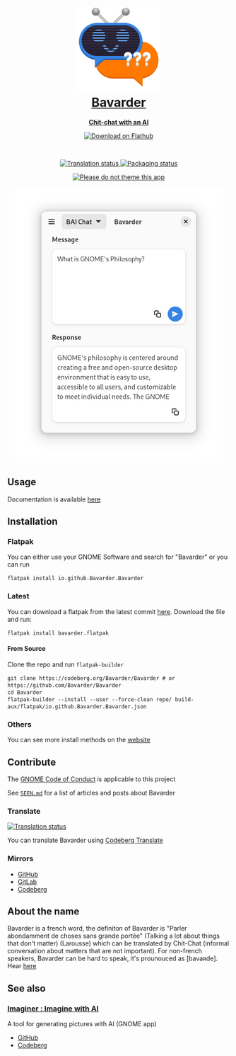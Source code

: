 <a href="https://bavarder.codeberg.page">
<h1 align="center">
  <img src="data/icons/hicolor/scalable/apps/io.github.Bavarder.Bavarder.svg" alt="Bavarder" width="192" height="192"/>
  <br>
  Bavarder
</h1>

<p align="center">
  <strong>Chit-chat with an AI</strong>
</p>
</a>

<p align="center">
  <a href="https://flathub.org/apps/details/io.github.Bavarder.Bavarder">
    <img width="200" alt="Download on Flathub" src="https://dl.flathub.org/assets/badges/flathub-badge-i-en.svg"/>
  </a>
  <br>
</p>

<br>

<p align="center">
 <a href="https://translate.codeberg.org/engage/bavarder/">
  <img src="https://translate.codeberg.org/widgets/bavarder/-/svg-badge.svg" alt="Translation status" />
  </a>
  <a href="https://repology.org/project/bavarder/versions">
    <img alt="Packaging status" src="https://repology.org/badge/tiny-repos/bavarder.svg">
  </a>
</p>

<p align="center">
  <a href="https://stopthemingmy.app">
    <img alt="Please do not theme this app" src="https://stopthemingmy.app/badge.svg"/>
  </a>
</p>

<a href="https://bavarder.codeberg.page">
<p align="center">
  <img src="./data/screenshots/preview.png" alt="Preview"/>
</p>
</a>

## Usage

Documentation is available [here](https://bavarder.codeberg.page)

## Installation

### Flatpak

You can either use your GNOME Software and search for "Bavarder" or you can run

``` shell
flatpak install io.github.Bavarder.Bavarder
```

### Latest

You can download a flatpak from the latest commit [here](https://codeberg.org/Bavarder/-/packages/generic/bavarder/). Download the file and run:

``` shell
flatpak install bavarder.flatpak
```

#### From Source

Clone the repo and run `flatpak-builder`

``` shell
git clone https://codeberg.org/Bavarder/Bavarder # or https://github.com/Bavarder/Bavarder
cd Bavarder
flatpak-builder --install --user --force-clean repo/ build-aux/flatpak/io.github.Bavarder.Bavarder.json
```

### Others

You can see more install methods on the [website](https://bavarder.codeberg.page/install/)

## Contribute

The [GNOME Code of Conduct](https://wiki.gnome.org/Foundation/CodeOfConduct) is applicable to this project

See [`SEEN.md`](./SEEN.md) for a list of articles and posts about Bavarder

### Translate

<a href="https://translate.codeberg.org/engage/bavarder/">
<img src="https://translate.codeberg.org/widgets/bavarder/-/multi-auto.svg" alt="Translation status" />
</a>

You can translate Bavarder using [Codeberg Translate](https://translate.codeberg.org/engage/bavarder/)

### Mirrors

- [GitHub](https://github.com/Bavarder/Bavarder)
- [GitLab](https://gitlab.com/Bavarder/Bavarder)
- [Codeberg](https://codeberg.org/Bavarder/Bavarder)

## About the name

Bavarder is a french word, the definiton of Bavarder is "Parler abondamment de choses sans grande portée" (Talking a lot about things that don't matter) (Larousse) which can be translated by Chit-Chat (informal conversation about matters that are not important). For non-french speakers, Bavarder can be hard to speak, it's prounouced as [bavaʀde]. Hear [here](https://youtu.be/9Qoogwxo5YA)

## See also 

### [Imaginer : Imagine with AI](https://imaginer.codeberg.page)

A tool for generating pictures with AI (GNOME app)

- [GitHub](https://github.com/ImaginerApp/Imaginer)
- [Codeberg](https://codeberg.org/Imaginer/Imaginer)
